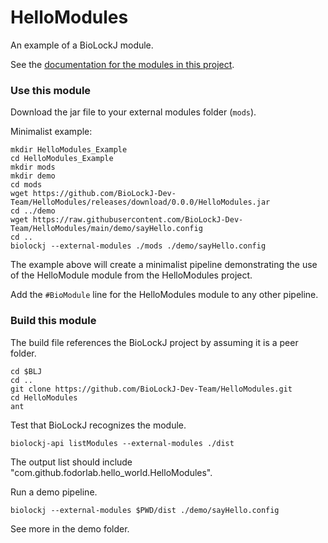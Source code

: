 # HelloModules
An example of a BioLockJ module. 

See the [documentation for the modules in this project](mkdocs/docs/index.md).

### Use this module

Download the jar file to your external modules folder (`mods`).

Minimalist example:
```
mkdir HelloModules_Example
cd HelloModules_Example
mkdir mods
mkdir demo
cd mods
wget https://github.com/BioLockJ-Dev-Team/HelloModules/releases/download/0.0.0/HelloModules.jar
cd ../demo
wget https://raw.githubusercontent.com/BioLockJ-Dev-Team/HelloModules/main/demo/sayHello.config
cd ..
biolockj --external-modules ./mods ./demo/sayHello.config
```
The example above will create a minimalist pipeline demonstrating the use of the HelloModule module from the HelloModules project.  

Add the `#BioModule` line for the HelloModules module to any other pipeline.

### Build this module

The build file references the BioLockJ project by assuming it is a peer folder.
```
cd $BLJ
cd ..
git clone https://github.com/BioLockJ-Dev-Team/HelloModules.git
cd HelloModules
ant
```

Test that BioLockJ recognizes the module.
```
biolockj-api listModules --external-modules ./dist
```
The output list should include "com.github.fodorlab.hello_world.HelloModules".

Run a demo pipeline.
```
biolockj --external-modules $PWD/dist ./demo/sayHello.config
```

See more in the demo folder.
